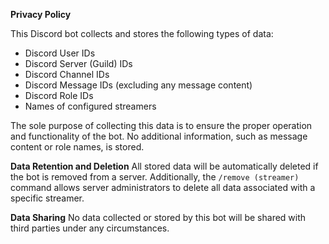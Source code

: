 **Privacy Policy**

This Discord bot collects and stores the following types of data:

* Discord User IDs
* Discord Server (Guild) IDs
* Discord Channel IDs
* Discord Message IDs (excluding any message content)
* Discord Role IDs
* Names of configured streamers

The sole purpose of collecting this data is to ensure the proper operation and functionality of the bot. No additional information, such as message content or role names, is stored.

**Data Retention and Deletion**
All stored data will be automatically deleted if the bot is removed from a server.
Additionally, the `/remove (streamer)` command allows server administrators to delete all data associated with a specific streamer.

**Data Sharing**
No data collected or stored by this bot will be shared with third parties under any circumstances.